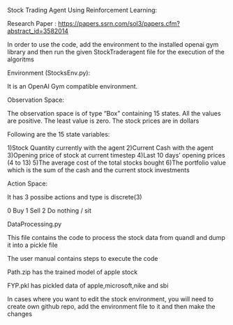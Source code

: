 Stock Trading Agent Using Reinforcement Learning:

Research Paper : https://papers.ssrn.com/sol3/papers.cfm?abstract_id=3582014

In order to use the code, add the environment to the installed openai gym library and then run the given StockTraderagent file for the execution of the algoritms

Environment (StocksEnv.py):

It is an OpenAI Gym compatible environment.

Observation Space:

The observation space is of type “Box” containing 15 states.
All the values are positive.
The least value is zero.
The stock prices are in dollars

Following are the 15 state variables:		

1)Stock Quantity currently with the agent
2)Current Cash with the agent
3)Opening price of stock at current timestep
4)Last 10 days’ opening prices (4 to 13)
5)The average cost of the total stocks bought
6)The portfolio value which is the sum of the cash and the current stock investments

Action Space: 

It has 3 possibe actions and type is discrete(3)

0 Buy
1 Sell
2 Do nothing / sit




DataProcessing.py

This file contains the code to process the stock data from quandl and dump it into a pickle file

The user manual contains steps to execute the code

Path.zip has the trained model of apple stock

FYP.pkl has pickled data of apple,microsoft,nike and sbi

In cases where you want to edit the stock environment, you will need to create own github repo, add the environment file to it and then make the changes
